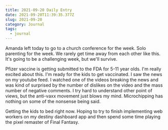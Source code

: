 ```yaml
---
title: 2021-09-20 Daily Entry
date: 2021-09-20T11:39:35.377Z
slug: 2021-09-20
category: Journal
tags:
  - journal
---
```


Amanda left today to go to a church conference for the week.  Solo parenting for the week.  We rarely get time away from each other like this.  It's going to be a challenging week, but we'll survive.

Pfizer vaccine is getting submitted to the FDA for 5-11 year olds.  I'm really excited about this.  I'm ready for the kids to get vaccinated.  I saw the news on my youtube feed.  I watched one of the videos breaking the news and was kind of surprised by the number of dislikes on the video and the mass number of negative comments.  I try hard to understand other point of views, but the anti-vaxx movement just blows my mind.  Microchipping has nothing on some of the nonsense being said.  

Getting the kids to bed right now. Hoping to try to finish implementing web workers on my destiny dashboard app and then spend some time playing the pixel remaster of Final Fantasy.